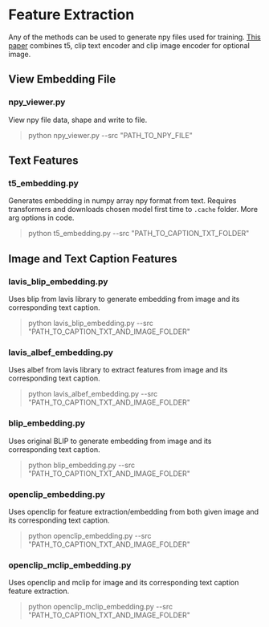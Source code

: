 # Feature Extraction

Any of the methods can be used to generate npy files used for training. [This paper](https://arxiv.org/abs/2211.01324) combines t5, clip text encoder and clip image encoder for optional image.

## View Embedding File

### npy_viewer.py

View npy file data, shape and write to file.

> python npy_viewer.py --src "PATH_TO_NPY_FILE"

## Text Features

### t5_embedding.py

Generates embedding in numpy array npy format from text. Requires transformers and downloads chosen model first time to `.cache` folder. More arg options in code.

> python t5_embedding.py --src "PATH_TO_CAPTION_TXT_FOLDER"

## Image and Text Caption Features

### lavis_blip_embedding.py

Uses blip from lavis library to generate embedding from image and its corresponding text caption.

> python lavis_blip_embedding.py --src "PATH_TO_CAPTION_TXT_AND_IMAGE_FOLDER"

### lavis_albef_embedding.py

Uses albef from lavis library to extract features from image and its corresponding text caption.

> python lavis_albef_embedding.py --src "PATH_TO_CAPTION_TXT_AND_IMAGE_FOLDER"

### blip_embedding.py

Uses original BLIP to generate embedding from image and its corresponding text caption.

> python blip_embedding.py --src "PATH_TO_CAPTION_TXT_AND_IMAGE_FOLDER"

### openclip_embedding.py

Uses openclip for feature extraction/embedding from both given image and its corresponding text caption.

> python openclip_embedding.py --src "PATH_TO_CAPTION_TXT_AND_IMAGE_FOLDER"

### openclip_mclip_embedding.py

Uses openclip and mclip for image and its corresponding text caption feature extraction.

> python openclip_mclip_embedding.py --src "PATH_TO_CAPTION_TXT_AND_IMAGE_FOLDER"
